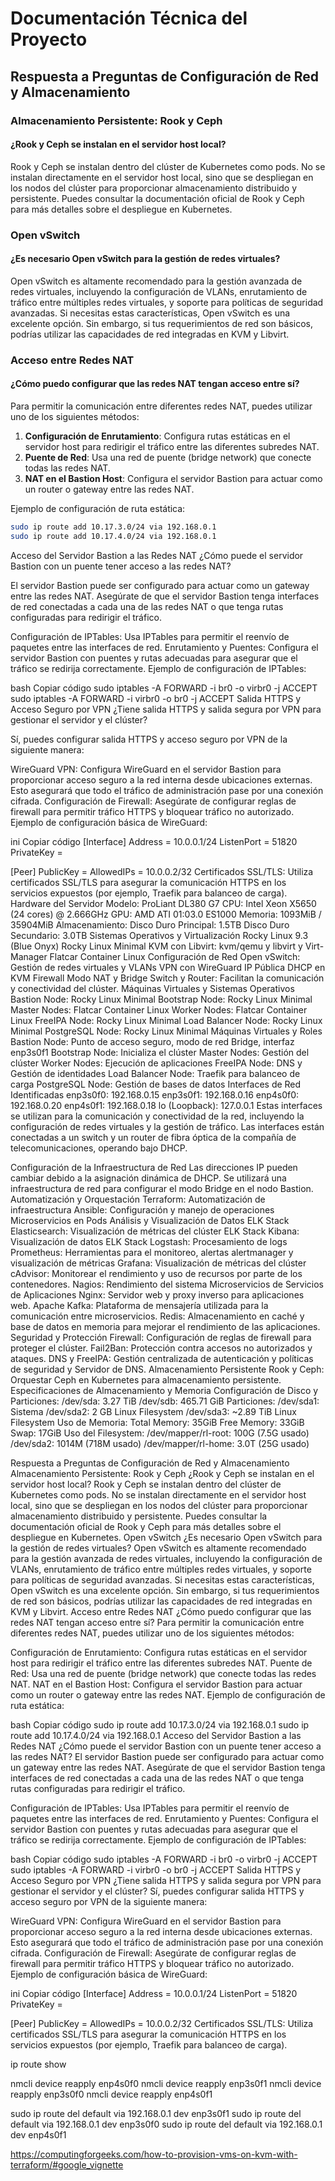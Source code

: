 


# Documentación Técnica del Proyecto

## Respuesta a Preguntas de Configuración de Red y Almacenamiento

### Almacenamiento Persistente: Rook y Ceph
#### ¿Rook y Ceph se instalan en el servidor host local?
Rook y Ceph se instalan dentro del clúster de Kubernetes como pods. No se instalan directamente en el servidor host local, sino que se despliegan en los nodos del clúster para proporcionar almacenamiento distribuido y persistente. Puedes consultar la documentación oficial de Rook y Ceph para más detalles sobre el despliegue en Kubernetes.

### Open vSwitch
#### ¿Es necesario Open vSwitch para la gestión de redes virtuales?
Open vSwitch es altamente recomendado para la gestión avanzada de redes virtuales, incluyendo la configuración de VLANs, enrutamiento de tráfico entre múltiples redes virtuales, y soporte para políticas de seguridad avanzadas. Si necesitas estas características, Open vSwitch es una excelente opción. Sin embargo, si tus requerimientos de red son básicos, podrías utilizar las capacidades de red integradas en KVM y Libvirt.

### Acceso entre Redes NAT
#### ¿Cómo puedo configurar que las redes NAT tengan acceso entre sí?
Para permitir la comunicación entre diferentes redes NAT, puedes utilizar uno de los siguientes métodos:

1. **Configuración de Enrutamiento**: Configura rutas estáticas en el servidor host para redirigir el tráfico entre las diferentes subredes NAT.
2. **Puente de Red**: Usa una red de puente (bridge network) que conecte todas las redes NAT.
3. **NAT en el Bastion Host**: Configura el servidor Bastion para actuar como un router o gateway entre las redes NAT.

Ejemplo de configuración de ruta estática:

```bash
sudo ip route add 10.17.3.0/24 via 192.168.0.1
sudo ip route add 10.17.4.0/24 via 192.168.0.1
```


Acceso del Servidor Bastion a las Redes NAT
¿Cómo puede el servidor Bastion con un puente tener acceso a las redes NAT?

El servidor Bastion puede ser configurado para actuar como un gateway entre las redes NAT. Asegúrate de que el servidor Bastion tenga interfaces de red conectadas a cada una de las redes NAT o que tenga rutas configuradas para redirigir el tráfico.

Configuración de IPTables: Usa IPTables para permitir el reenvío de paquetes entre las interfaces de red.
Enrutamiento y Puentes: Configura el servidor Bastion con puentes y rutas adecuadas para asegurar que el tráfico se redirija correctamente.
Ejemplo de configuración de IPTables:

bash
Copiar código
sudo iptables -A FORWARD -i br0 -o virbr0 -j ACCEPT
sudo iptables -A FORWARD -i virbr0 -o br0 -j ACCEPT
Salida HTTPS y Acceso Seguro por VPN
¿Tiene salida HTTPS y salida segura por VPN para gestionar el servidor y el clúster?

Sí, puedes configurar salida HTTPS y acceso seguro por VPN de la siguiente manera:

WireGuard VPN: Configura WireGuard en el servidor Bastion para proporcionar acceso seguro a la red interna desde ubicaciones externas. Esto asegurará que todo el tráfico de administración pase por una conexión cifrada.
Configuración de Firewall: Asegúrate de configurar reglas de firewall para permitir tráfico HTTPS y bloquear tráfico no autorizado.
Ejemplo de configuración básica de WireGuard:

ini
Copiar código
[Interface]
Address = 10.0.0.1/24
ListenPort = 51820
PrivateKey = <server-private-key>

[Peer]
PublicKey = <client-public-key>
AllowedIPs = 10.0.0.2/32
Certificados SSL/TLS: Utiliza certificados SSL/TLS para asegurar la comunicación HTTPS en los servicios expuestos (por ejemplo, Traefik para balanceo de carga).
Hardware del Servidor
Modelo: ProLiant DL380 G7
CPU: Intel Xeon X5650 (24 cores) @ 2.666GHz
GPU: AMD ATI 01:03.0 ES1000
Memoria: 1093MiB / 35904MiB
Almacenamiento:
Disco Duro Principal: 1.5TB
Disco Duro Secundario: 3.0TB
Sistemas Operativos y Virtualización
Rocky Linux 9.3 (Blue Onyx)
Rocky Linux Minimal
KVM con Libvirt: kvm/qemu y libvirt y Virt-Manager
Flatcar Container Linux
Configuración de Red
Open vSwitch: Gestión de redes virtuales y VLANs
VPN con WireGuard
IP Pública
DHCP en KVM
Firewall
Modo NAT y Bridge
Switch y Router: Facilitan la comunicación y conectividad del clúster.
Máquinas Virtuales y Sistemas Operativos
Bastion Node: Rocky Linux Minimal
Bootstrap Node: Rocky Linux Minimal
Master Nodes: Flatcar Container Linux
Worker Nodes: Flatcar Container Linux
FreeIPA Node: Rocky Linux Minimal
Load Balancer Node: Rocky Linux Minimal
PostgreSQL Node: Rocky Linux Minimal
Máquinas Virtuales y Roles
Bastion Node: Punto de acceso seguro, modo de red Bridge, interfaz enp3s0f1
Bootstrap Node: Inicializa el clúster
Master Nodes: Gestión del clúster
Worker Nodes: Ejecución de aplicaciones
FreeIPA Node: DNS y Gestión de identidades
Load Balancer Node: Traefik para balanceo de carga
PostgreSQL Node: Gestión de bases de datos
Interfaces de Red Identificadas
enp3s0f0: 192.168.0.15
enp3s0f1: 192.168.0.16
enp4s0f0: 192.168.0.20
enp4s0f1: 192.168.0.18
lo (Loopback): 127.0.0.1
Estas interfaces se utilizan para la comunicación y conectividad de la red, incluyendo la configuración de redes virtuales y la gestión de tráfico. Las interfaces están conectadas a un switch y un router de fibra óptica de la compañía de telecomunicaciones, operando bajo DHCP.

Configuración de la Infraestructura de Red
Las direcciones IP pueden cambiar debido a la asignación dinámica de DHCP.
Se utilizará una infraestructura de red para configurar el modo Bridge en el nodo Bastion.
Automatización y Orquestación
Terraform: Automatización de infraestructura
Ansible: Configuración y manejo de operaciones
Microservicios en Pods
Análisis y Visualización de Datos
ELK Stack Elasticsearch: Visualización de métricas del clúster
ELK Stack Kibana: Visualización de datos
ELK Stack Logstash: Procesamiento de logs
Prometheus: Herramientas para el monitoreo, alertas alertmanager y visualización de métricas
Grafana: Visualización de métricas del clúster
cAdvisor: Monitorear el rendimiento y uso de recursos por parte de los contenedores.
Nagios: Rendimiento del sistema
Microservicios de Servicios de Aplicaciones
Nginx: Servidor web y proxy inverso para aplicaciones web.
Apache Kafka: Plataforma de mensajería utilizada para la comunicación entre microservicios.
Redis: Almacenamiento en caché y base de datos en memoria para mejorar el rendimiento de las aplicaciones.
Seguridad y Protección
Firewall: Configuración de reglas de firewall para proteger el clúster.
Fail2Ban: Protección contra accesos no autorizados y ataques.
DNS y FreeIPA: Gestión centralizada de autenticación y políticas de seguridad y Servidor de DNS.
Almacenamiento Persistente
Rook y Ceph: Orquestar Ceph en Kubernetes para almacenamiento persistente.
Especificaciones de Almacenamiento y Memoria
Configuración de Disco y Particiones:
/dev/sda: 3.27 TiB
/dev/sdb: 465.71 GiB
Particiones:
/dev/sda1: Sistema
/dev/sda2: 2 GB Linux Filesystem
/dev/sda3: ~2.89 TiB Linux Filesystem
Uso de Memoria:
Total Memory: 35GiB
Free Memory: 33GiB
Swap: 17GiB
Uso del Filesystem:
/dev/mapper/rl-root: 100G (7.5G usado)
/dev/sda2: 1014M (718M usado)
/dev/mapper/rl-home: 3.0T (25G usado)































Respuesta a Preguntas de Configuración de Red y Almacenamiento
Almacenamiento Persistente: Rook y Ceph
¿Rook y Ceph se instalan en el servidor host local?
Rook y Ceph se instalan dentro del clúster de Kubernetes como pods. No se instalan directamente en el servidor host local, sino que se despliegan en los nodos del clúster para proporcionar almacenamiento distribuido y persistente. Puedes consultar la documentación oficial de Rook y Ceph para más detalles sobre el despliegue en Kubernetes.
Open vSwitch
¿Es necesario Open vSwitch para la gestión de redes virtuales?
Open vSwitch es altamente recomendado para la gestión avanzada de redes virtuales, incluyendo la configuración de VLANs, enrutamiento de tráfico entre múltiples redes virtuales, y soporte para políticas de seguridad avanzadas. Si necesitas estas características, Open vSwitch es una excelente opción. Sin embargo, si tus requerimientos de red son básicos, podrías utilizar las capacidades de red integradas en KVM y Libvirt.
Acceso entre Redes NAT
¿Cómo puedo configurar que las redes NAT tengan acceso entre sí?
Para permitir la comunicación entre diferentes redes NAT, puedes utilizar uno de los siguientes métodos:

Configuración de Enrutamiento: Configura rutas estáticas en el servidor host para redirigir el tráfico entre las diferentes subredes NAT.
Puente de Red: Usa una red de puente (bridge network) que conecte todas las redes NAT.
NAT en el Bastion Host: Configura el servidor Bastion para actuar como un router o gateway entre las redes NAT.
Ejemplo de configuración de ruta estática:

bash
Copiar código
sudo ip route add 10.17.3.0/24 via 192.168.0.1
sudo ip route add 10.17.4.0/24 via 192.168.0.1
Acceso del Servidor Bastion a las Redes NAT
¿Cómo puede el servidor Bastion con un puente tener acceso a las redes NAT?
El servidor Bastion puede ser configurado para actuar como un gateway entre las redes NAT. Asegúrate de que el servidor Bastion tenga interfaces de red conectadas a cada una de las redes NAT o que tenga rutas configuradas para redirigir el tráfico.

Configuración de IPTables: Usa IPTables para permitir el reenvío de paquetes entre las interfaces de red.
Enrutamiento y Puentes: Configura el servidor Bastion con puentes y rutas adecuadas para asegurar que el tráfico se redirija correctamente.
Ejemplo de configuración de IPTables:

bash
Copiar código
sudo iptables -A FORWARD -i br0 -o virbr0 -j ACCEPT
sudo iptables -A FORWARD -i virbr0 -o br0 -j ACCEPT
Salida HTTPS y Acceso Seguro por VPN
¿Tiene salida HTTPS y salida segura por VPN para gestionar el servidor y el clúster?
Sí, puedes configurar salida HTTPS y acceso seguro por VPN de la siguiente manera:

WireGuard VPN: Configura WireGuard en el servidor Bastion para proporcionar acceso seguro a la red interna desde ubicaciones externas. Esto asegurará que todo el tráfico de administración pase por una conexión cifrada.
Configuración de Firewall: Asegúrate de configurar reglas de firewall para permitir tráfico HTTPS y bloquear tráfico no autorizado.
Ejemplo de configuración básica de WireGuard:

ini
Copiar código
[Interface]
Address = 10.0.0.1/24
ListenPort = 51820
PrivateKey = <server-private-key>

[Peer]
PublicKey = <client-public-key>
AllowedIPs = 10.0.0.2/32
Certificados SSL/TLS: Utiliza certificados SSL/TLS para asegurar la comunicación HTTPS en los servicios expuestos (por ejemplo, Traefik para balanceo de carga).




ip route show


nmcli device reapply enp4s0f0
nmcli device reapply enp3s0f1
nmcli device reapply enp3s0f0
nmcli device reapply enp4s0f1


sudo ip route del default via 192.168.0.1 dev enp3s0f1
sudo ip route del default via 192.168.0.1 dev enp3s0f0
sudo ip route del default via 192.168.0.1 dev enp4s0f1



https://computingforgeeks.com/how-to-provision-vms-on-kvm-with-terraform/#google_vignette